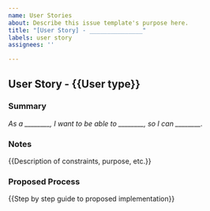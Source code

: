 ```yaml
---
name: User Stories
about: Describe this issue template's purpose here.
title: "[User Story] - _______________"
labels: user story
assignees: ''

---
```


## User Story - {{User type}}

### Summary

*As a ________, I want to be able to ________, so I can ________.*

### Notes

{{Description of constraints, purpose, etc.}}

### Proposed Process

{{Step by step guide to proposed implementation}}
